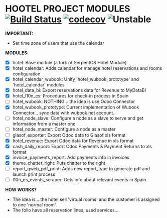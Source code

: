 # HOOTEL PROJECT MODULES [![Build Status](https://travis-ci.org/dockdoo/hootel.svg?branch=10.0)](https://travis-ci.org/dockdoo/hootel) [![codecov](https://codecov.io/gh/dockdoo/hootel/branch/10.0/graph/badge.svg)](https://codecov.io/gh/dockdoo/hootel) ![Unstable](https://img.shields.io/badge/stability-unstable-yellow.svg)


**IMPORTANT:**
  - Set time zone of users that use the calendar

**MODULES:**
  - [x] hotel: Base module (a fork of SerpentCS Hotel Module)
  - [x] hotel_calendar: Adds calendar for manage hotel reservations and rooms configuration
  - [x] hotel_calendar_wubook: Unify 'hotel_wubook_prototype' and 'hotel_calendar' modules
  - [x] hotel_data_bi: Export reservations data for Revenue to MyDataBI
  - [x] hotel_l10n_es: Procedures for check-in process in Spain
  - [ ] hotel_wubook: NOTHING... the idea is use Odoo Connector
  - [x] hotel_wubook_prototype: Current implementation of Wubook Connector... sync data with wubook.net account.
  - [ ] hotel_node_slave: Configure a node as a slave to serve and get information from a master one
  - [ ] hotel_node_master: Configure a node as a master
  - [ ] glasof_exporter: Export Odoo data to Glasof xls format
  - [x] hotel_revenue: Export Odoo data for Revenue in xls format
  - [x] cash_daily_report: Export Odoo Payments & Payment Returns to xls format
  - [x] invoice_payments_report: Add payments info in invoices
  - [x] theme_chatter_right: Puts chatter to the right
  - [ ] report_qweb_pdf_print: Adds new report_type to generate pdf and launch print process
  - [ ] l10n_es_events_scraper: Gets info about relevant events in Spain

**HOW WORKS?**
  - The idea is... the hotel sell 'virtual rooms' and the customer is assigned to one 'normal room'.
  - The folio have all reservation lines, used services...
